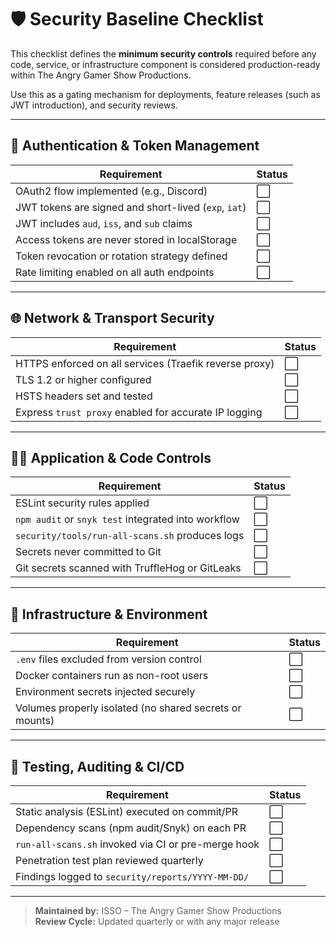 # 🛡️ Security Baseline Checklist

This checklist defines the **minimum security controls** required before any code, service, or infrastructure component is considered production-ready within The Angry Gamer Show Productions.

Use this as a gating mechanism for deployments, feature releases (such as JWT introduction), and security reviews.

---

## 🔐 Authentication & Token Management
| Requirement                                               | Status |
|-----------------------------------------------------------|--------|
| OAuth2 flow implemented (e.g., Discord)                   | ⬜      |
| JWT tokens are signed and short-lived (`exp`, `iat`)      | ⬜      |
| JWT includes `aud`, `iss`, and `sub` claims               | ⬜      |
| Access tokens are never stored in localStorage            | ⬜      |
| Token revocation or rotation strategy defined             | ⬜      |
| Rate limiting enabled on all auth endpoints               | ⬜      |

---

## 🌐 Network & Transport Security
| Requirement                                               | Status |
|-----------------------------------------------------------|--------|
| HTTPS enforced on all services (Traefik reverse proxy)    | ⬜      |
| TLS 1.2 or higher configured                              | ⬜      |
| HSTS headers set and tested                               | ⬜      |
| Express `trust proxy` enabled for accurate IP logging     | ⬜      |

---

## 🧑‍💻 Application & Code Controls
| Requirement                                               | Status |
|-----------------------------------------------------------|--------|
| ESLint security rules applied                             | ⬜      |
| `npm audit` or `snyk test` integrated into workflow       | ⬜      |
| `security/tools/run-all-scans.sh` produces logs           | ⬜      |
| Secrets never committed to Git                            | ⬜      |
| Git secrets scanned with TruffleHog or GitLeaks           | ⬜      |

---

## 🐳 Infrastructure & Environment
| Requirement                                               | Status |
|-----------------------------------------------------------|--------|
| `.env` files excluded from version control                | ⬜      |
| Docker containers run as non-root users                   | ⬜      |
| Environment secrets injected securely                     | ⬜      |
| Volumes properly isolated (no shared secrets or mounts)   | ⬜      |

---

## 🧪 Testing, Auditing & CI/CD
| Requirement                                               | Status |
|-----------------------------------------------------------|--------|
| Static analysis (ESLint) executed on commit/PR            | ⬜      |
| Dependency scans (npm audit/Snyk) on each PR              | ⬜      |
| `run-all-scans.sh` invoked via CI or pre-merge hook       | ⬜      |
| Penetration test plan reviewed quarterly                  | ⬜      |
| Findings logged to `security/reports/YYYY-MM-DD/`         | ⬜      |

---

> **Maintained by:** ISSO – The Angry Gamer Show Productions  
> **Review Cycle:** Updated quarterly or with any major release
